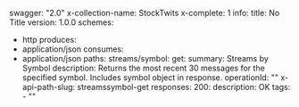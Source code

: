 swagger: "2.0"
x-collection-name: StockTwits
x-complete: 1
info:
  title: No Title
  version: 1.0.0
schemes:
- http
produces:
- application/json
consumes:
- application/json
paths:
  streams/symbol:
    get:
      summary: Streams by Symbol
      description: Returns the most recent 30 messages for the specified symbol. Includes
        symbol object in response.
      operationId: ""
      x-api-path-slug: streamssymbol-get
      responses:
        200:
          description: OK
      tags:
      - ""